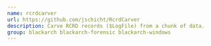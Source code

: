 ```yaml
---
name: rcrdcarver
url: https://github.com/jschicht/RcrdCarver
description: Carve RCRD records ($LogFile) from a chunk of data.
group: blackarch blackarch-forensic blackarch-windows
---
```

